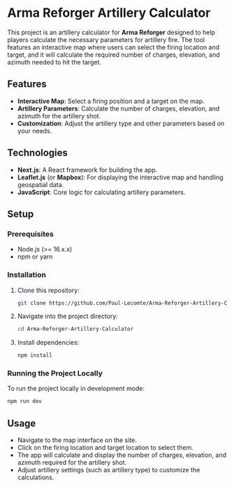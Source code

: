 # Arma Reforger Artillery Calculator

This project is an artillery calculator for **Arma Reforger** designed to help players calculate the necessary parameters for artillery fire. The tool features an interactive map where users can select the firing location and target, and it will calculate the required number of charges, elevation, and azimuth needed to hit the target.

## Features

- **Interactive Map**: Select a firing position and a target on the map.
- **Artillery Parameters**: Calculate the number of charges, elevation, and azimuth for the artillery shot.
- **Customization**: Adjust the artillery type and other parameters based on your needs.

## Technologies

- **Next.js**: A React framework for building the app.
- **Leaflet.js** (or **Mapbox**): For displaying the interactive map and handling geospatial data.
- **JavaScript**: Core logic for calculating artillery parameters.

## Setup

### Prerequisites

- Node.js (>= 16.x.x)
- npm or yarn

### Installation

1. Clone this repository:
   ```bash
   git clone https://github.com/Paul-Lecomte/Arma-Reforger-Artillery-Calculator.git
   ```

2. Navigate into the project directory:
   ```bash
   cd Arma-Reforger-Artillery-Calculator
   ```

3. Install dependencies:
   ```bash
   npm install
   ```

### Running the Project Locally

To run the project locally in development mode:
```bash
npm run dev
```

## Usage

- Navigate to the map interface on the site.
- Click on the firing location and target location to select them.
- The app will calculate and display the number of charges, elevation, and azimuth required for the artillery shot.
- Adjust artillery settings (such as artillery type) to customize the calculations.
